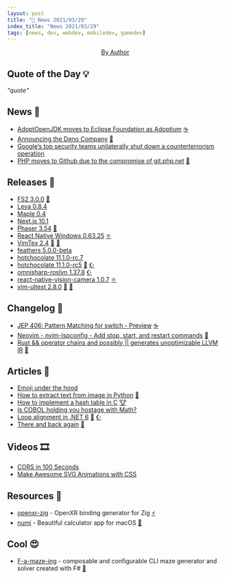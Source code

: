 ```yaml
---
layout: post
title: "📜 News 2021/03/29"
index_title: "News 2021/03/29"
tags: [news, dev, webdev, mobiledev, gamedev]
---
```


<a href="https://daily-tech-news.github.io/2021/03/29/news.html">
  <img src=""
     alt=""
     class="image">
</a>

<div style="text-align:center">
   <a href="">By Author</a>
</div>

## Quote of the Day 💡

_"quote"_

[]()

## News 📰

- [AdoptOpenJDK moves to Eclipse Foundation as Adoptium](https://www.theserverside.com/news/252498427/AdoptOpenJDK-moves-to-Eclipse-Foundation-as-Adoptium) [☕️](https://www.java.com "#java")
- [Announcing the Deno Company](https://deno.com/blog/the-deno-company) [🔶](https://www.ecma-international.org "#javascript")
- [Google’s top security teams unilaterally shut down a counterterrorism operation](https://www.technologyreview.com/2021/03/26/1021318/google-security-shut-down-counter-terrorist-us-ally/)
- [PHP moves to Github due to the compromise of git.php.net](https://news-web.php.net/php.internals/113838) [🐘](https://www.php.net "#php")

## Releases 🥳

- [FS2 3.0.0](https://github.com/typelevel/fs2/releases/tag/v3.0.0) [💈](https://www.scala-lang.org "#scala")
- [Leva 0.8.4](https://github.com/pmndrs/leva/releases/tag/leva@0.8.4)
- [Maple 0.4](https://github.com/lukechu10/maple/blob/master/CHANGELOG.md#-040-2021-03-25)
- [Next.js 10.1](https://nextjs.org/blog/next-10-1)
- [Phaser 3.54](https://github.com/photonstorm/phaser/releases/tag/v3.54.0) [🔶](https://www.ecma-international.org "#javascript")
- [React Native Windows 0.63.25](https://github.com/microsoft/react-native-windows/releases/tag/react-native-windows_v0.63.25) [⚛️ ](https://reactnative.dev "#reactnative")
- [VimTex 2.4](https://github.com/lervag/vimtex/releases/tag/v2.4) [🍃](https://www.vim.org "#vim") [🍃](https://neovim.io "#neovim")
- [feathers 5.0.0-beta](https://github.com/feathersjs/feathers/releases/tag/v5.0.0-beta.0)
- [hotchocolate 11.1.0-rc.7](https://github.com/ChilliCream/hotchocolate/releases/tag/11.1.0-rc.7)
- [hotchocolate 11.1.0-rc5](https://github.com/ChilliCream/hotchocolate/releases/tag/11.1.0-rc.5) [🔷](https://fsharp.org "#fsharp #dotnet") [☪️ ](https://docs.microsoft.com/en-us/dotnet/csharp "#csharp #dotnet")
- [omnisharp-roslyn 1.37.8](https://github.com/OmniSharp/omnisharp-roslyn/releases/tag/v1.37.8) [☪️ ](https://docs.microsoft.com/en-us/dotnet/csharp "#csharp #dotnet")
- [react-native-vision-camera 1.0.7](https://github.com/cuvent/react-native-vision-camera/releases/tag/v1.0.7) [⚛️ ](https://reactnative.dev "#reactnative")
- [vim-ultest 2.8.0](https://github.com/rcarriga/vim-ultest/releases/tag/v2.8.0) [🍃](https://www.vim.org "#vim") [🍃](https://neovim.io "#neovim")

## Changelog 👀

- [JEP 406: Pattern Matching for switch - Preview](https://openjdk.java.net/jeps/406) [☕️](https://www.java.com "#java")
- [Neovim - nvim-lspconfig - Add stop, start, and restart commands](https://github.com/neovim/nvim-lspconfig/pull/802) [🍃](https://neovim.io "#neovim")
- [Rust && operator chains and possibly || generates unoptimizable LLVM IR](https://github.com/rust-lang/rust/issues/83623) [🦀](https://www.rust-lang.org "#rust")

## Articles 📜

- [Emoji under the hood](https://tonsky.me/blog/emoji/)
- [How to extract text from image in Python](https://hinty.io/vserhiyev/how-to-extract-text-from-image-in-python/) [🐍](https://www.python.org "#python")
- [How to implement a hash table in C](https://benhoyt.com/writings/hash-table-in-c/) [🐮](https://www.iso.org/standard/74528.html "#clang")
- [Is COBOL holding you hostage with Math?](https://medium.com/the-technical-archaeologist/is-cobol-holding-you-hostage-with-math-5498c0eb428b)
- [Loop alignment in .NET 6](https://devblogs.microsoft.com/dotnet/loop-alignment-in-net-6/) [🔷](https://fsharp.org "#fsharp #dotnet") [☪️ ](https://docs.microsoft.com/en-us/dotnet/csharp "#csharp #dotnet")
- [There and back again](https://juliu.is/there-and-back-again/) [🔰](https://elm-lang.org)

## Videos 🎞

- [CORS in 100 Seconds](https://www.youtube.com/watch?v=4KHiSt0oLJ0)
- [Make Awesome SVG Animations with CSS](https://www.youtube.com/watch?v=UTHgr6NLeEw)

## Resources 🎪

- [openxr-zig](https://github.com/s-ol/openxr-zig) - OpenXR binding generator for Zig [⚡️](https://ziglang.org "#ziglang")
- [numi](https://github.com/nikolaeu/numi) - Beautiful calculator app for macOS [🍎](https://http://www.apple.com "#apple")

## Cool 😍

- [F-a-maze-ing](https://github.com/aPixelInSpace/F-a-maze-ing) - composable and configurable CLI maze generator and solver created with F# [🔷](https://fsharp.org "#fsharp #dotnet")

